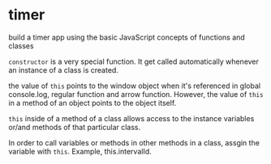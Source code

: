 # timer
build a timer app using the basic JavaScript concepts of functions and classes

`constructor` is a very special function. It get called automatically whenever an instance of a class is created.

the value of `this` points to the window object when it's referenced in global console.log, regular function and arrow function. However, the value of `this` in a method of an object points to the object itself.

`this` inside of a method of a class allows access to the instance variables or/and methods of that particular class.

In order to call variables or methods in other methods in a class, assgin the variable with `this`. Example, this.intervalId.